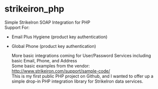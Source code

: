 # strikeiron_php
Simple StrikeIron SOAP Integration for PHP  
Support For:  
* Email Plus Hygiene (product key authentication)
* Global Phone (product key authentication)   
  
  More basic integrations coming for User/Password Services including basic Email, Phone, and Address  
Some basic examples from the vendor: http://www.strikeiron.com/support/sample-code/  
This is my first public PHP project on Github, and I wanted to offer up a simple drop-in PHP integration library for StrikeIron data services.
